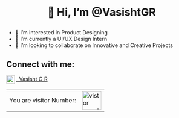 # <p align="center"> 👋 Hi, I’m @VasishtGR </p>
- 👀 I’m interested in Product Designing
- 🌱 I’m currently a UI/UX Design Intern
- 💞️ I’m looking to collaborate on Innovative and Creative Projects

## Connect with me:

<img align="center" alt="codeSTACKr | LinkedIn" width="22px" src="https://cdn.jsdelivr.net/npm/simple-icons@v3/icons/linkedin.svg" /> <a href="https://www.linkedin.com/in/vasisht-gr/"> &nbsp;  Vasisht G R</a> 

<div align="center">

<table>
   <tr>
    <td>You are visitor Number:</td>
    <td><img src="https://profile-counter.glitch.me/VasishtGR/count.svg" alt="vistor count" height="50" /></td>
   </tr>
  </table>


</div></p>


<!---
VasishtGR/VasishtGR is a ✨ special ✨ repository because its `README.md` (this file) appears on your GitHub profile.
You can click the Preview link to take a look at your changes.
--->
